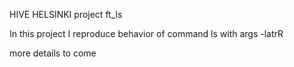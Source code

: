 HIVE HELSINKI project ft_ls

In this project I reproduce behavior of command ls with args -latrR

more details to come
